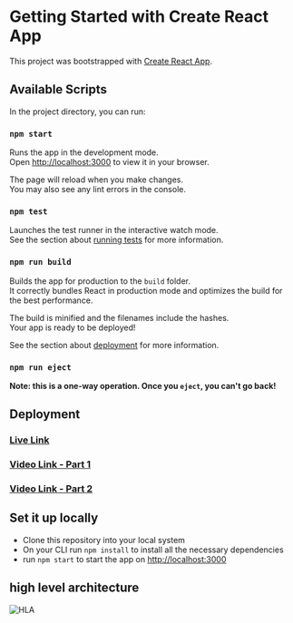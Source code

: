 # Getting Started with Create React App

This project was bootstrapped with [Create React App](https://github.com/facebook/create-react-app).

## Available Scripts

In the project directory, you can run:

### `npm start`

Runs the app in the development mode.\
Open [http://localhost:3000](http://localhost:3000) to view it in your browser.

The page will reload when you make changes.\
You may also see any lint errors in the console.

### `npm test`

Launches the test runner in the interactive watch mode.\
See the section about [running tests](https://facebook.github.io/create-react-app/docs/running-tests) for more information.

### `npm run build`

Builds the app for production to the `build` folder.\
It correctly bundles React in production mode and optimizes the build for the best performance.

The build is minified and the filenames include the hashes.\
Your app is ready to be deployed!

See the section about [deployment](https://facebook.github.io/create-react-app/docs/deployment) for more information.

### `npm run eject`

**Note: this is a one-way operation. Once you `eject`, you can't go back!**

## Deployment

### [Live Link](https://620f9cab027b95000780fe9c--keen-leavitt-ef95c0.netlify.app/)

### [Video Link - Part 1](https://drive.google.com/file/d/1DOO3hAJczX_K_jkUfuVUwzbfP6ocnd7O/view?usp=sharing)

### [Video Link - Part 2](https://drive.google.com/file/d/1gvztsCZ8S0OoVTdkIstsFiKKr0-HP5E9/view?usp=sharing)


## Set it up locally

 - Clone this repository into your local system
 - On your CLI run `npm install` to install all the necessary dependencies
 - run `npm start` to start the app on [http://localhost:3000](http://localhost:3000)


## high level architecture

![HLA](https://user-images.githubusercontent.com/59685883/154307669-cabb6f8b-57cb-4a04-a038-e772febb5d2c.jpeg)

